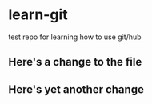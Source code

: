 # learn-git
test repo for learning how to use git/hub

## Here's a change to the file


## Here's yet another change
